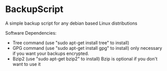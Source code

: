 # BackupScript
A simple backup script for any debian based Linux distributions

Software Dependencies:
- Tree command (use "sudo apt-get install tree" to install)
- GPG command (use "sudo apt-get install gpg" to install) only necessary if you want your backups encrypted.
- Bzip2 (use "sudo apt-get bzip2" to install) Bzip is optional if you don't want to use it
